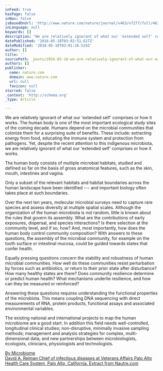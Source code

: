 ```yaml
---
inFeed: true
hasPage: false
inNav: false
isBasedOnUrl: 'http://www.nature.com/nature/journal/v463/n7277/full/463026a.html'
inLanguage: null
keywords: []
description: "We are relatively ignorant of what our 'extended self' comprises or how it works. The human body is one of the most important ecological study sites of the coming decade. Humans depend on the microbial communities that colonize them for a surprising suite of benefits. These include: extracting energy from food, educating the immune system and protection from pathogens. Yet, despite the recent attention to this indigenous microbiota, we are relatively ignorant of what our 'extended self' comprises or how it works. "
datePublished: '2016-05-18T03:02:51.627Z'
dateModified: '2016-05-18T03:01:16.524Z'
author: []
title: ''
sourcePath: _posts/2016-05-18-we-are-relatively-ignorant-of-what-our-extended-self-compr.md
authors: []
publisher:
  name: nature.com
  domain: www.nature.com
  url: null
  favicon: null
starred: false
_context: 'http://schema.org'
_type: Article

---
```

We are relatively ignorant of what our 'extended self' comprises or how it works. The human body is one of the most important ecological study sites of the coming decade. Humans depend on the microbial communities that colonize them for a surprising suite of benefits. These include: extracting energy from food, educating the immune system and protection from pathogens. Yet, despite the recent attention to this indigenous microbiota, we are relatively ignorant of what our 'extended self' comprises or how it works. 

The human body consists of multiple microbial habitats, studied and defined so far on the basis of gross anatomical features, such as the skin, mouth, intestines and vagina. 

Only a subset of the relevant habitats and habitat boundaries across the human landscape have been identified --- and important biology often takes place at such boundaries. 

Over the next ten years, molecular microbial surveys need to capture rare species and assess diversity at multiple spatial scales. Although the organization of the human microbiota is not random, little is known about the rules that govern its assembly. What are the contributions of early exposures, dispersal, and species interactions? Is there selection at the community level, and if so, how? And, most importantly, how does the human body control community composition? With answers to these questions, the assembly of the microbial community, for example on the tooth surface or intestinal mucosa, could be guided towards states that confer health. 

Equally pressing questions concern the stability and robustness of human microbial communities. How well do these communities resist perturbation by forces such as antibiotics, or return to their prior state after disturbance? How many healthy states are there? Does community resilience determine or predict human health? What mechanisms underlie resilience, and how can they be measured or reinforced? 

Answering these questions requires understanding the functional properties of the microbiota. This means coupling DNA sequencing with direct measurements of RNA, protein products, functional assays and associated environmental variables. 

The existing national and international projects to map the human microbiome are a good start. In addition this field needs well-controlled, longitudinal clinical studies; non-disruptive, minimally invasive sampling methods; management and analysis strategies for complex, multi-dimensional data; and new partnerships between microbiologists, ecologists, clinicians, physiologists and technologists.

[By Microbiome   
David A. Relman Chief of infectious diseases at Veterans Affairs Palo Alto Health Care System, Palo Alto, California. Extract from Nautre.com][0]

[0]: http://www.nature.com/nature/journal/v463/n7277/full/463026a.html
